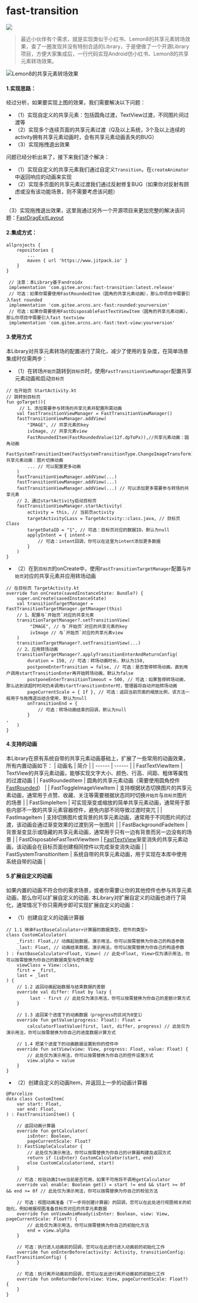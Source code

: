 # fast-transition

[![](https://jitpack.io/v/com.gitee.arcns/fast-transition.svg)](https://jitpack.io/#com.gitee.arcns/fast-transition)


> 最近小伙伴有个需求，就是实现类似于小红书、Lemon8的共享元素转场效果，查了一圈发现并没有特别合适的Library，于是便做了一个开源Library项目，方便大家集成后，一行代码实现Android仿小红书、Lemon8的共享元素转场效果。

![Lemon8的共享元素转场效果](./image/lemon8.gif)

#### 1.实现思路：

经过分析，如果要实现上图的效果，我们需要解决以下问题：

- （1）实现自定义的共享元素：包括圆角过渡，TextView过渡，不同图片间过渡等
- （2）实现多个连续页面的共享元素过渡（Q及以上系统，3个及以上连续的activity拥有共享元素动画时，会有共享元素动画丢失的BUG）
- （3）实现拖拽退出效果

问题已经分析出来了，接下来我们逐个解决：

- （1）实现自定义的共享元素我们通过自定义`Transition`，在`createAnimator`中返回响应的动画来实现
- （2）实现多页面的共享元素过渡我们通过反射修复BUG（如果你对反射有顾虑或没有该功能场景，则不需要考虑该问题）
-

（3）实现拖拽退出效果，这里我通过另外一个开源项目来更加完整的解决该问题：[FastDragExitLayout](https://github.com/Arcns/arc-fast#%E5%8D%81%E4%B8%80fast-dragexitlayout)

#### 2.集成方式：

```
allprojects {
	repositories {
		...
		maven { url 'https://www.jitpack.io' }
	}
}
```

```
 // 注意：本Library基于androidx
 implementation 'com.gitee.arcns:fast-transition:latest.release'
 // 可选：如果你需要使用FastRoundedItem（圆角的共享元素动画），那么你项目中需要引入fast rounded
 implementation 'com.gitee.arcns.arc-fast:rounded:yourversion'
 // 可选：如果你需要使用FastDisposableFastTextViewItem（圆角的共享元素动画），那么你项目中需要引入fast textview
 implementation 'com.gitee.arcns.arc-fast:text-view:yourversion'
```

#### 3.使用方式

本Library对共享元素转场的配置进行了简化，减少了使用的复杂度，在简单场景集成时仅需两步：

- （1）在转场`开始页`跳转到`目标页`时，使用`FastTransitionViewManager`配置共享元素动画和启动`目标页`

```
// 在开始页 StartActivity.kt
// 跳转到目标页
fun goTarget(){
     // 1、添加需要参与转场的共享元素并配置所需动画
    val fastTransitionViewManager = FastTransitionViewManager()
    fastTransitionViewManager.addView(
        "IMAGE", // 共享元素的key
        ivImage, // 共享元素view
        FastRoundedItem(FastRoundedValue(12f.dpToPx)),//共享元素动画：圆角动画
        FastSystemTransitionItem(FastSystemTransitionType.ChangeImageTransform),//共享元素动画：图片切换动画
        ... // 可以配置更多动画
    )
    fastTransitionViewManager.addView(...)
    fastTransitionViewManager.addView(...)
    fastTransitionViewManager.addView(...) // 可以添加更多需要参与转场的共享元素
    // 2、通过startActivity启动目标页
    fastTransitionViewManager.startActivity(
        activity = this, // 当前页activity
        targetActivityCLass = TargetActivity::class.java, // 目标页Class
        targetDataID = "1", // 可选：目标页对应的数据ID，默认为null
        applyIntent = { intent-> 
            // 可选：intent回调，你可以在这里为intent添加更多数据
        }
    )
}
```

- （2）在到`目标页`的onCreate中，使用`FastTransitionTargetManager`配置与`开始页`对应的共享元素并应用转场动画

```
// 在目标页 TargetActivity.kt
override fun onCreate(savedInstanceState: Bundle?) {
    super.onCreate(savedInstanceState)
    val transitionTargetManager = FastTransitionTargetManager.getManager(this)
    // 1、配置与`开始页`对应的共享元素
    transitionTargetManager?.setTransitionView(
         "IMAGE", // 与`开始页`对应的共享元素的key
         ivImage // 与`开始页`对应的共享元素view
    )
    transitionTargetManager?.setTransitionView(...)
    // 2、应用转场动画
    transitionTargetManager?.applyTransitionEnterAndReturnConfig(
        duration = 150, // 可选：转场动画时长，默认为150,
        postponeEnterTransition = false, // 可选：是否暂停转场动画，直到用户调用startTransitionEnter再开始转场动画，默认为false
        postponeEnterTransitionTimeout = 500, // 可选：如果暂停转场动画，那么达到该超时时间仍未调用startTransitionEnter时，管理器将自动开始转场动画
        pageCurrentScale = { 1f }, // 可选：返回当前页面的缩放比例，该方法一般用于与拖拽退出结合使用，默认为null
        onTransitionEnd = {
            // 可选：转场动画结束的回调，默认为null
        }
,
    )
}
```

#### 4.支持的动画

本Library在原有系统自带的共享元素动画基础上，扩展了一些常用的动画效果，所有内置动画如下： 
| 动画名 | 简介 | 
| ------ | ------ | 
| FastTextViewItem | TextView的共享元素动画，能够实现文字大小、颜色、行高、间距、粗体等属性的过渡动画 | 
| FastRoundedItem | 圆角的共享元素动画（需要使用圆角控件[FastRounded](https://github.com/Arcns/arc-fast#%E5%85%ABfast-rounded)） | 
| FastToggleImageViewItem | 支持根据状态切换图片的共享元素动画，通常用于点赞、收藏、关注等需要根据状态同时切换`开始页`与`目标页`图片的场景 | 
| FastSimpleItem | 可实现渐变或缩放的简单共享元素动画，通常用于那些内部不一致的共享元素容器控件，避免内部不同导致过渡时突兀 | 
| FastImageItem | 支持切换图片或背景的共享元素动画，通常用于不同图片间的过渡，该动画会通过渐变效果的过渡到另一张图片 | 
| FastBackgroundFadeItem | 背景渐变显示或隐藏的共享元素动画，通常用于只有一边有背景而另一边没有的场景 | 
| FastDisposableFastTextViewItem | [FastTextView](https://github.com/Arcns/arc-fast#%E4%B9%9Dfast-textview)渐变消失的共享元素动画，该动画会在目标页面创建相同控件以完成渐变消失动画 |
| FastSystemTransitionItem | 系统自带的共享元素动画，用于实现在本库中使用系统自带的动画 |

#### 5.扩展自定义的动画

如果内置的动画不符合你的需求场景，或者你需要让你的其他控件也参与共享元素动画，那么你可以扩展自定义的动画.
本Library对扩展自定义的动画也进行了简化，通常情况下你只需两步即可实现扩展自定义的动画：

- （1）创建自定义的动画计算器

```
// 1.1 继承FastBaseCalculator<计算器的数据类型，控件的类型>
class CustomCalculator(
    _first: Float,// 动画起始数据，演示用法，你可以按需替换为你自己的构造参数
    _last: Float, // 动画结束数据，演示用法，你可以按需替换为你自己的构造参数
) : FastBaseCalculator<Float, View>( // 此处<Float, View>仅为演示用法，你可以按需替换为你自己的数据类型与控件类型
    viewClass = View::class,
    first = _first,
    last = _last
) {
    // 1.2 返回动画起始数据与结束数据的差额
    override val differ: Float by lazy { 
         last - first // 此处仅为演示用法，你可以按需替换为你自己的差额计算方式
    }

    // 1.3 返回某个进度下的动画数据（progress的区间为0至1）
    override fun getValue(progress: Float): Float =
        calculatorFloatValue(first, last, differ, progress) // 此处仅为演示用法，你可以按需替换为你自己的进度数据计算方式

    // 1.4 把某个进度下的动画数据设置到你的控件中
    override fun setView(view: View, progress: Float, value: Float) {
        // 此处仅为演示用法，你可以按需替换为你自己的控件设置方式
        view.alpha = value
    }
}
```

- （2）创建自定义的动画Item，并返回上一步的动画计算器

```
@Parcelize
data class CustomItem(
    var start: Float,
    var end: Float,
) : FastTransitionItem() {

    // 返回动画计算器
    override fun getCalculator(
        isEnter: Boolean,
        pageCurrentScale: Float?
    ): FastSimpleCalculator {
        // 此处仅为演示用法，你可以按需替换为你自己的计算器构建及返回方式
        return if (isEnter) CustomCalculator(start, end)
        else CustomCalculator(end, start)
    }
    
    // 可选：校验动画Item当前是否可用，如果不可用将不调用getCalculator
    override val enable: Boolean get() = start != end && start >= 0f && end >= 0f // 此处仅为演示用法，你可以按需替换为你自己的校验方法
    
    // 可选：视图动画准备（下一步将创建计算器）的回调，您可以在此处进行视图相关的初始化，例如根据视图准备目标页对应的共享元素数据
    override fun onViewAnimReady(isEnter: Boolean, view: View, pageCurrentScale: Float?) {
        // 此处仅为演示用法，你可以按需替换为你自己的初始化方法
        end = view.alpha
    }
    
    // 可选：执行进入动画前的回调，您可以在此进行进入动画前的初始化工作
    override fun onEnterBefore(activity: Activity, transitionConfig: FastTransitionConfig) {
    }

    // 可选：执行离开动画前的回调，您可以在此进行离开动画前的初始化工作
    override fun onReturnBefore(view: View, pageCurrentScale: Float?) {
    }
}
```